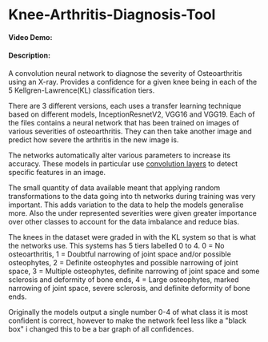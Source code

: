 # Knee-Arthritis-Diagnosis-Tool
#### Video Demo: <url>
#### Description:
A convolution neural network to diagnose the severity of Osteoarthritis using an X-ray. Provides a confidence for a given knee being in each of the 5 Kellgren-Lawrence(KL) classification tiers.
  
There are 3 different versions, each uses a transfer learning technique based on different models, InceptionResnetV2, VGG16 and VGG19. Each of the files contains a neural network that has been trained on images of various severities of osteoarthritis. They can then take another image and predict how severe the arthritis in the new image is.

The networks automatically alter various parameters to increase its accuracy. These models in particular use [convolution layers](https://www.google.com/url?sa=i&url=https%3A%2F%2Fpeltarion.com%2Fknowledge-center%2Fdocumentation%2Fmodeling-view%2Fbuild-an-ai-model%2Fblocks%2F2d-convolution-block&psig=AOvVaw2VB3q6nkIAEINdpmSXL4c4&ust=1610844060789000&source=images&cd=vfe&ved=0CAIQjRxqFwoTCLikiPObn-4CFQAAAAAdAAAAABAT) to detect specific features in an image.

The small quantity of data available meant that applying random transformations to the data going into th networks during training was very important. This adds variation to the data to help the models generalise more. Also the under represented severities were given greater importance over other classes to account for the data imbalance and reduce bias. 

The knees in the dataset were graded in with the KL system so that is what the networks use. This systems has 5 tiers labelled 0 to 4. 0 =  No osteoarthritis, 1 = Doubtful narrowing of joint space and/or possible osteophytes, 2 = Definite osteophytes and possible narrowing of joint space, 3 = Multiple osteophytes, definite narrowing of joint space and some sclerosis and deformity of bone ends, 4 = Large osteophytes, marked narrowing of joint space, severe sclerosis, and definite deformity of bone ends.

Originally the models output a single number 0-4 of what class it is most confident is correct, however to make the network feel less like a "black box" i changed this to be a bar graph of all confidences.
